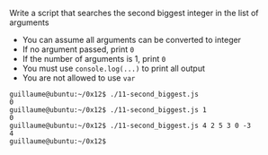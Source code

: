 Write a script that searches the second biggest integer in the list of arguments
- You can assume all arguments can be converted to integer
- If no argument passed, print ```0```
- If the number of arguments is 1, print ```0```
- You must use ```console.log(...)``` to print all output
- You are not allowed to use ```var```
```
guillaume@ubuntu:~/0x12$ ./11-second_biggest.js 
0
guillaume@ubuntu:~/0x12$ ./11-second_biggest.js 1
0
guillaume@ubuntu:~/0x12$ ./11-second_biggest.js 4 2 5 3 0 -3
4
guillaume@ubuntu:~/0x12$
```
